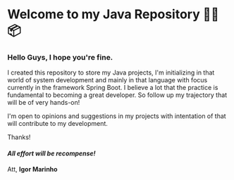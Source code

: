 # Welcome to my Java Repository :man_technologist::package:

### **Hello Guys, I hope you're fine.**

I created this repository to store my Java projects, I'm initializing in that world of system development and mainly in that language with focus currently in the framework Spring Boot. I believe a lot that the practice is fundamental to becoming a great developer. So follow up my trajectory that will be of very hands-on!

I'm open to opinions and suggestions in my projects with intentation of that will contribute to my development.

Thanks!

#### *All effort will be recompense!*

Att,
**Igor Marinho**
